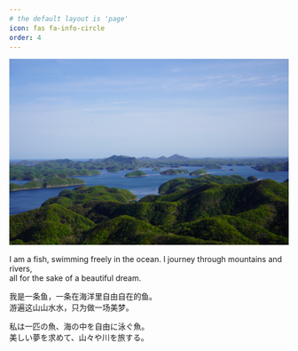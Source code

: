 ```yaml
---
# the default layout is 'page'
icon: fas fa-info-circle
order: 4
---
```


<!-- > Add Markdown syntax content to file `_tabs/about.md`{: .filepath } and it will show up on this page.
{: .prompt-tip } -->
![About](/assets/img/about/about.JPG "つしま")
<p>I am a fish, swimming freely in the ocean. I journey through mountains and rivers,<br>
all for the sake of a beautiful dream.</p>
<p>我是一条鱼，一条在海洋里自由自在的鱼。<br>
游遍这山山水水，只为做一场美梦。</p>
<p>私は一匹の魚、海の中を自由に泳ぐ魚。<br>
美しい夢を求めて、山々や川を旅する。</p>
